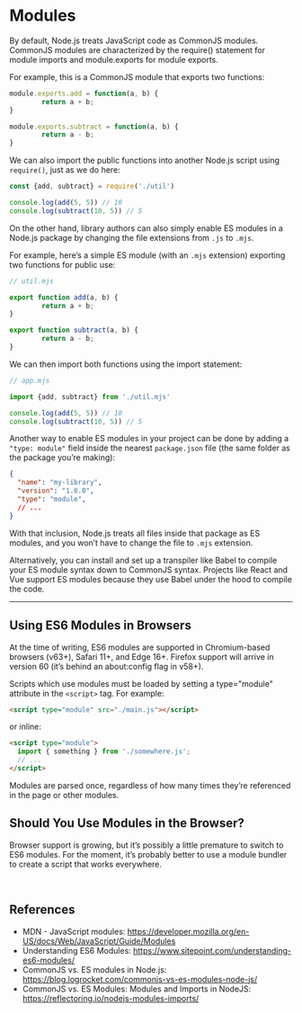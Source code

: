 # Modules

By default, Node.js treats JavaScript code as CommonJS modules. CommonJS modules are characterized by the require() statement for module imports and module.exports for module exports.

For example, this is a CommonJS module that exports two functions:

```javascript
module.exports.add = function(a, b) {
        return a + b;
} 

module.exports.subtract = function(a, b) {
        return a - b;
} 
```

We can also import the public functions into another Node.js script using `require()`, just as we do here:

```javascript
const {add, subtract} = require('./util')

console.log(add(5, 5)) // 10
console.log(subtract(10, 5)) // 5
```

On the other hand, library authors can also simply enable ES modules in a Node.js package by changing the file extensions from `.js` to `.mjs`.

For example, here’s a simple ES module (with an `.mjs` extension) exporting two functions for public use:

```javascript
// util.mjs

export function add(a, b) {
        return a + b;
}

export function subtract(a, b) {
        return a - b;
}
```

We can then import both functions using the import statement:

```javascript
// app.mjs

import {add, subtract} from './util.mjs'

console.log(add(5, 5)) // 10
console.log(subtract(10, 5)) // 5
```

Another way to enable ES modules in your project can be done by adding a `"type: module"` field inside the nearest `package.json` file (the same folder as the package you’re making):

```json
{
  "name": "my-library",
  "version": "1.0.0",
  "type": "module",
  // ...
}
```

With that inclusion, Node.js treats all files inside that package as ES modules, and you won’t have to change the file to `.mjs` extension.

Alternatively, you can install and set up a transpiler like Babel to compile your ES module syntax down to CommonJS syntax. Projects like React and Vue support ES modules because they use Babel under the hood to compile the code.

---

## Using ES6 Modules in Browsers

At the time of writing, ES6 modules are supported in Chromium-based browsers (v63+), Safari 11+, and Edge 16+. Firefox support will arrive in version 60 (it’s behind an about:config flag in v58+).

Scripts which use modules must be loaded by setting a type="module" attribute in the `<script>` tag. For example:

```html
<script type="module" src="./main.js"></script>
```

or inline:

```html
<script type="module">
  import { something } from './somewhere.js';
  // ...
</script>
```

Modules are parsed once, regardless of how many times they’re referenced in the page or other modules.

## Should You Use Modules in the Browser?

Browser support is growing, but it’s possibly a little premature to switch to ES6 modules. For the moment, it’s probably better to use a module bundler to create a script that works everywhere.



&nbsp;

## References

- MDN - JavaScript modules: https://developer.mozilla.org/en-US/docs/Web/JavaScript/Guide/Modules
- Understanding ES6 Modules: https://www.sitepoint.com/understanding-es6-modules/
- CommonJS vs. ES modules in Node.js: https://blog.logrocket.com/commonjs-vs-es-modules-node-js/
- CommonJS vs. ES Modules: Modules and Imports in NodeJS: https://reflectoring.io/nodejs-modules-imports/
